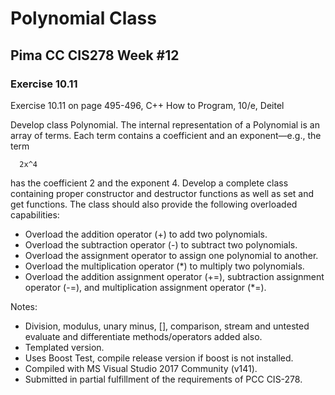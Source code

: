 # Polynomial Class
## Pima CC CIS278 Week #12 
### Exercise 10.11

Exercise 10.11 on page 495-496, C++ How to Program, 10/e, Deitel

Develop class Polynomial. The internal representation of a Polynomial is an array of terms. Each term contains a coefficient and an exponent—e.g., the term
```Text
  2x^4
```
has the coefficient 2 and the exponent 4. Develop a complete class containing proper constructor and destructor functions as well as set and get functions. The class should also provide the following overloaded capabilities:
* Overload the addition operator (+) to add two polynomials.
* Overload the subtraction operator (-) to subtract two polynomials.
* Overload the assignment operator to assign one polynomial to another.
* Overload the multiplication operator (*) to multiply two polynomials.
* Overload the addition assignment operator (+=), subtraction assignment  operator (-=), and multiplication assignment operator (*=).

Notes:
* Division, modulus, unary minus, [], comparison, stream and untested evaluate and differentiate methods/operators added also.
* Templated version.
* Uses Boost Test, compile release version if boost is not installed.
* Compiled with MS Visual Studio 2017 Community (v141).
* Submitted in partial fulfillment of the requirements of PCC CIS-278.


